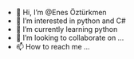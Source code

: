 - 👋 Hi, I’m @Enes Öztürkmen 
- 👀 I’m interested in python and C#
- 🌱 I’m currently learning python 
- 💞️ I’m looking to collaborate on ...
- 📫 How to reach me ...

<!---
Enes135/Enes135 is a ✨ special ✨ repository because its `README.md` (this file) appears on your GitHub profile.
You can click the Preview link to take a look at your changes.
--->
